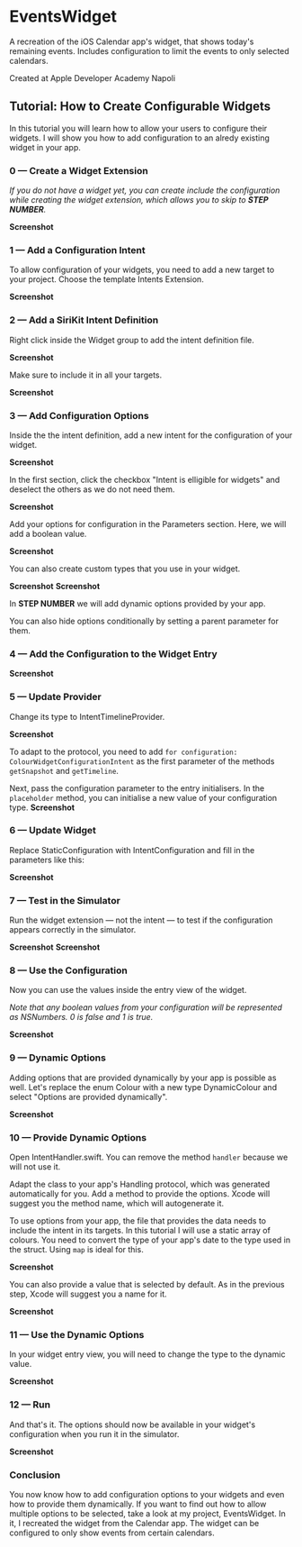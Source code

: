 # EventsWidget

A recreation of the iOS Calendar app's widget, that shows today's remaining events. Includes configuration to limit the events to only selected calendars.

Created at Apple Developer Academy Napoli


## Tutorial: How to Create Configurable Widgets

In this tutorial you will learn how to allow your users to configure their widgets. I will show you how to add configuration to an alredy existing widget in your app.

### 0 — Create a Widget Extension

*If you do not have a widget yet, you can create include the configuration while creating the widget extension, which allows you to skip to __STEP NUMBER__.*

__Screenshot__

### 1 — Add a Configuration Intent

To allow configuration of your widgets, you need to add a new target to your project. Choose the template Intents Extension.

__Screenshot__

### 2 — Add a SiriKit Intent Definition

Right click inside the Widget group to add the intent definition file.

__Screenshot__

Make sure to include it in all your targets.

__Screenshot__

### 3 — Add Configuration Options

Inside the the intent definition, add a new intent for the configuration of your widget.

__Screenshot__

In the first section, click the checkbox "Intent is elligible for widgets" and deselect the others as we do not need them.

__Screenshot__

Add your options for configuration in the Parameters section. Here, we will add a boolean value.

__Screenshot__

You can also create custom types that you use in your widget. 

__Screenshot__
__Screenshot__

In __STEP NUMBER__ we will add dynamic options provided by your app.

You can also hide options conditionally by setting a parent parameter for them.

### 4 — Add the Configuration to the Widget Entry

__Screenshot__ 

### 5 — Update Provider

Change its type to IntentTimelineProvider.

__Screenshot__ 

To adapt to the protocol, you need to add `for configuration: ColourWidgetConfigurationIntent` as the first parameter of the methods `getSnapshot` and `getTimeline`.

Next, pass the configuration parameter to the entry initialisers. In the `placeholder` method, you can initialise a new value of your configuration type. 
__Screenshot__ 

### 6 — Update Widget

Replace StaticConfiguration with IntentConfiguration and fill in the parameters like this:

__Screenshot__ 

### 7 — Test in the Simulator

Run the widget extension — not the intent — to test if the configuration appears correctly in the simulator.

__Screenshot__ 
__Screenshot__ 

### 8 — Use the Configuration

Now you can use the values inside the entry view of the widget. 

*Note that any boolean values from your configuration will be represented as NSNumbers. 0 is false and 1 is true.*

__Screenshot__ 

### 9 — Dynamic Options

Adding options that are provided dynamically by your app is possible as well. Let's replace the enum Colour with a new type DynamicColour and select "Options are provided dynamically".

__Screenshot__ 

### 10 — Provide Dynamic Options

Open IntentHandler.swift. You can remove the method `handler` because we will not use it. 

Adapt the class to your app's Handling protocol, which was generated automatically for you. Add a method to provide the options. Xcode will suggest you the method name, which will autogenerate it.

To use options from your app, the file that provides the data needs to include the intent in its targets. In this tutorial I will use a static array of colours. You need to convert the type of your app's date to the type used in the struct. Using `map` is ideal for this.

__Screenshot__ 

You can also provide a value that is selected by default. As in the previous step, Xcode will suggest you a name for it.

__Screenshot__ 

### 11 — Use the Dynamic Options

In your widget entry view, you will need to change the type to the dynamic value.

__Screenshot__ 

### 12 — Run

And that's it. The options should now be available in your widget's configuration when you run it in the simulator.

__Screenshot__ 

### Conclusion

You now know how to add configuration options to your widgets and even how to provide them dynamically. If you want to find out how to allow multiple options to be selected, take a look at my project, EventsWidget. In it, I recreated the widget from the Calendar app. The widget can be configured to only show events from certain calendars.
